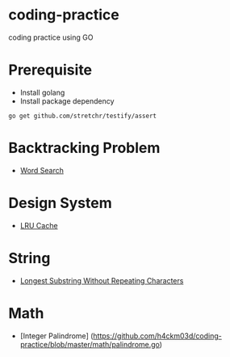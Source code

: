 # coding-practice
coding practice using GO

# Prerequisite

- Install golang
- Install package dependency
```
go get github.com/stretchr/testify/assert
```

# Backtracking Problem

- [Word Search](https://github.com/h4ckm03d/coding-practice/blob/master/backtrack/word_search.go)

# Design System

- [LRU Cache](https://github.com/h4ckm03d/coding-practice/blob/master/design/lru/lru_cache.go)

# String
- [Longest Substring Without Repeating Characters](https://github.com/h4ckm03d/coding-practice/blob/master/string/longest_sequence.go)


# Math
- [Integer Palindrome] (https://github.com/h4ckm03d/coding-practice/blob/master/math/palindrome.go)